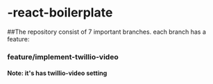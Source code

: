 # -react-boilerplate

##The repository consist of 7 important branches. each branch has a feature:
### feature/implement-twillio-video
#### Note: it's has twillio-video setting
